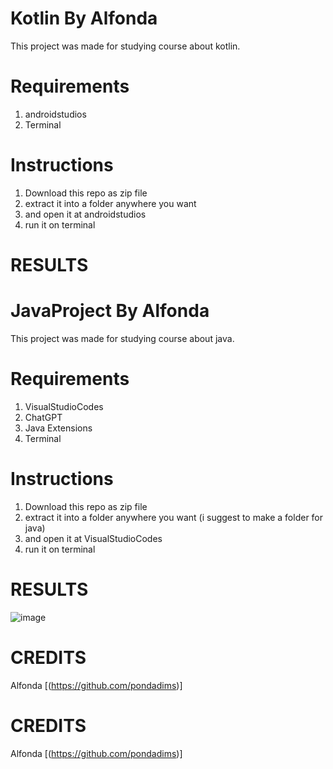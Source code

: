 # Kotlin By Alfonda
This project was made for studying course about kotlin.

# Requirements
1. androidstudios
2. Terminal

# Instructions
1. Download this repo as zip file
2. extract it into a folder anywhere you want 
3. and open it at androidstudios
4. run it on terminal
   
# RESULTS
# JavaProject By Alfonda
This project was made for studying course about java.

# Requirements
1. VisualStudioCodes
2. ChatGPT 
3. Java Extensions
4. Terminal

# Instructions
1. Download this repo as zip file
2. extract it into a folder anywhere you want (i suggest to make a folder for java)
3. and open it at VisualStudioCodes
4. run it on terminal
   
# RESULTS
![image](https://github.com/pondadims/javacourse/assets/156737323/e309b4ba-6e9a-41a7-9b39-95af7fc56fb7)
 
# CREDITS
Alfonda [(https://github.com/pondadims)]

   
# CREDITS
Alfonda [(https://github.com/pondadims)]
